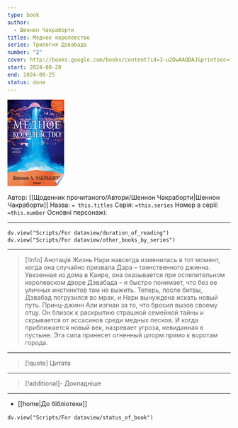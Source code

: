 ```yaml
---
type: book
author:
  - Шеннон Чакраборти
titles: Медное королевство
series: Трилогия Дэвабада
number: "2"
cover: http://books.google.com/books/content?id=3-u2DwAAQBAJ&printsec=frontcover&img=1&zoom=1&edge=curl&source=gbs_api
start: 2024-08-20
end: 2024-08-25
status: done
---
```

![cover|150](media/cover!150-458.jpg)

Автор: [[Щоденник прочитаного/Автори/Шеннон Чакраборти|Шеннон Чакраборти]]
Назва: `= this.titles`
Серія:  `=this.series`
Номер в серії: `=this.number`
Основні персонажі:

---
```dataviewjs
dv.view("Scripts/For dataview/duration_of_reading")
dv.view("Scripts/For dataview/other_books_by_series")
```

---
>[!info] Анотація
>Жизнь Нари навсегда изменилась в тот момент, когда она случайно призвала Дара – таинственного джинна. Увезенная из дома в Каире, она оказывается при ослепительном королевском дворе Дэвабада – и быстро понимает, что без ее уличных инстинктов там не выжить. Теперь, после битвы, Дэвабад погрузился во мрак, и Нари вынуждена искать новый путь. Принц-джинн Али изгнан за то, что бросил вызов своему отцу. Он близок к раскрытию страшной семейной тайны и скрывается от ассасинов среди медных песков. И когда приближается новый век, назревает угроза, невиданная в пустыне. Эта сила принесет огненный шторм прямо к воротам города.
___

>[!quote] Цитата

---
>[!additional]- Докладніше

---

- [[home|До бібліотеки]]

```dataviewjs
dv.view("Scripts/For dataview/status_of_book")
```